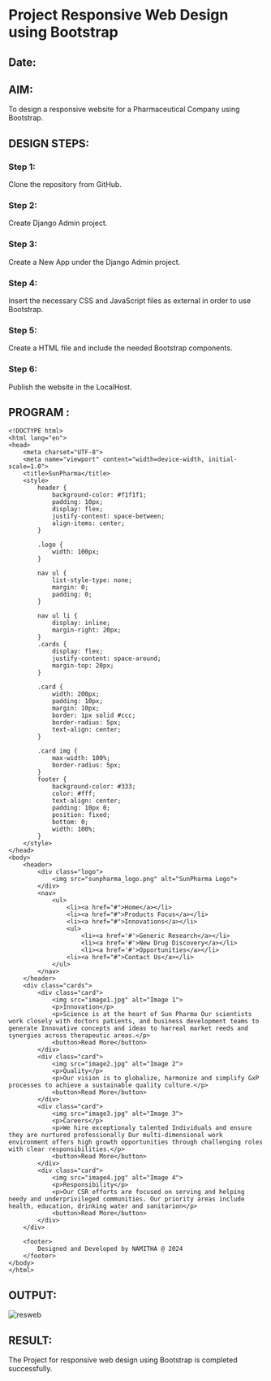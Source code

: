 # Project Responsive Web Design using Bootstrap
## Date:

## AIM:
To design a responsive website for a Pharmaceutical Company using Bootstrap.


## DESIGN STEPS:

### Step 1:
Clone the repository from GitHub.

### Step 2:
Create Django Admin project.

### Step 3:
Create a New App under the Django Admin project.

### Step 4:
Insert the necessary CSS and JavaScript files as external in order to use Bootstrap.

### Step 5:
Create a HTML file and include the needed Bootstrap components.

### Step 6:
Publish the website in the LocalHost.

## PROGRAM :
```
<!DOCTYPE html>
<html lang="en">
<head>
    <meta charset="UTF-8">
    <meta name="viewport" content="width=device-width, initial-scale=1.0">
    <title>SunPharma</title>
    <style>
        header {
            background-color: #f1f1f1;
            padding: 10px;
            display: flex;
            justify-content: space-between;
            align-items: center;
        }
        
        .logo {
            width: 100px; 
        }
        
        nav ul {
            list-style-type: none;
            margin: 0;
            padding: 0;
        }
        
        nav ul li {
            display: inline;
            margin-right: 20px;
        }
        .cards {
            display: flex;
            justify-content: space-around;
            margin-top: 20px;
        }
        
        .card {
            width: 200px;
            padding: 10px;
            margin: 10px;
            border: 1px solid #ccc;
            border-radius: 5px;
            text-align: center;
        }
        
        .card img {
            max-width: 100%;
            border-radius: 5px;
        }
        footer {
            background-color: #333;
            color: #fff;
            text-align: center;
            padding: 10px 0;
            position: fixed;
            bottom: 0;
            width: 100%;
        }
    </style>
</head>
<body>
    <header>
        <div class="logo">
            <img src="sunpharma_logo.png" alt="SunPharma Logo">
        </div>
        <nav>
            <ul>
                <li><a href="#">Home</a></li>
                <li><a href="#">Products Focus</a></li>
                <li><a href="#">Innovations</a></li>
                <ul>
                    <li><a href='#'>Generic Research</a></li>
                    <li><a href='#'>New Drug Discovery</a></li>
                    <li><a href='#'>Opportunities</a></li>
                <li><a href="#">Contact Us</a></li>
            </ul>
        </nav>
    </header>
    <div class="cards">
        <div class="card">
            <img src="image1.jpg" alt="Image 1">
            <p>Innovation</p>
            <p>Science is at the heart of Sun Pharma Our scientists work closely with doctors patients, and business development teams to generate Innovative concepts and ideas to harreal market reeds and synergies across therapeutic areas.</p>
            <button>Read More</button>
        </div>
        <div class="card">
            <img src="image2.jpg" alt="Image 2">
            <p>Quality</p>
            <p>Our vision is to globalize, harmonize and simplify GxP processes to achieve a sustainable quality culture.</p>
            <button>Read More</button>
        </div>
        <div class="card">
            <img src="image3.jpg" alt="Image 3">
            <p>Careers</p>
            <p>We hire exceptionaly talented Individuals and ensure they are nurtured professionally Dur multi-dimensional work environment offers high growth opportunities through challenging roles with clear responsibilities.</p>
            <button>Read More</button>
        </div>
        <div class="card">
            <img src="image4.jpg" alt="Image 4">
            <p>Responsibility</p>
            <p>Our CSR efforts are focused on serving and helping needy and underprivileged communities. Our priority areas include health, education, drinking water and sanitarion</p>
            <button>Read More</button>
        </div>
    </div>

    <footer>
        Designed and Developed by NAMITHA @ 2024
    </footer>
</body>
</html>
```
## OUTPUT:
![resweb](https://github.com/NamithaS2710/Pharma/assets/133190822/3c66931d-16f0-4ba2-a9a1-da65e8708c2b)
## RESULT:
The Project for responsive web design using Bootstrap is completed successfully.
